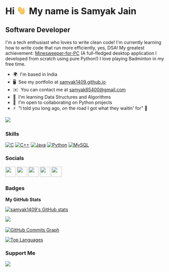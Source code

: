 Hi <img src="Waving Hand.gif" width="32"> My name is Samyak Jain
============================

Software Developer
------------------

I'm a tech enthusiast who loves to write clean code! 
I'm currently learning how to write code that run more efficiently, yes, DSA!
My greatest achievement: [Minesweeper-for-PC](https://github.com/samyak1409/Minesweeper-for-PC) (A full-fledged desktop application I developed from scratch using pure Python!) 
I love playing Badminton in my free time.

* 🌍  I'm based in India
* 🖥️  See my portfolio at [samyak1409.github.io](http://samyak1409.github.io)
* ✉️  You can contact me at [samyak65400@gmail.com](mailto:samyak65400@gmail.com)
* 🧠  I'm learning Data Structures and Algorithms
* 🤝  I'm open to collaborating on Python projects
* ⚡  "I told you long ago, on the road I got what they waitin' for" 👀

<a href="https://www.twitter.com/samyak_1409" target="_blank" rel="noreferrer"><img
src="https://img.shields.io/twitter/follow/samyak_1409?logo=twitter&style=for-the-badge&color=0891b2&labelColor=1c1917"
/></a>

### Skills

<p align="left">
<a href="https://docs.microsoft.com/en-us/cpp/?view=msvc-170" target="_blank" rel="noreferrer"><img src="https://raw.githubusercontent.com/danielcranney/readme-generator/main/public/icons/skills/c-colored.svg" width="36" height="36" alt="C" /></a>
<a href="https://docs.microsoft.com/en-us/cpp/?view=msvc-170" target="_blank" rel="noreferrer"><img src="https://raw.githubusercontent.com/danielcranney/readme-generator/main/public/icons/skills/cplusplus-colored.svg" width="36" height="36" alt="C++" /></a>
<a href="https://www.oracle.com/java/" target="_blank" rel="noreferrer"><img src="https://raw.githubusercontent.com/danielcranney/readme-generator/main/public/icons/skills/java-colored.svg" width="36" height="36" alt="Java" /></a>
<a href="https://www.python.org/" target="_blank" rel="noreferrer"><img src="https://raw.githubusercontent.com/danielcranney/readme-generator/main/public/icons/skills/python-colored.svg" width="36" height="36" alt="Python" /></a>
<a href="https://www.mysql.com/" target="_blank" rel="noreferrer"><img src="https://raw.githubusercontent.com/danielcranney/readme-generator/main/public/icons/skills/mysql-colored.svg" width="36" height="36" alt="MySQL" /></a>
</p>


### Socials

<p align="left"> <a href="https://www.github.com/samyak1409" target="_blank" rel="noreferrer"><img src="https://raw.githubusercontent.com/danielcranney/readme-generator/main/public/icons/socials/github-dark.svg" width="32" height="32" /></a> <a href="http://www.instagram.com/samyak_1409" target="_blank" rel="noreferrer"><img src="https://raw.githubusercontent.com/danielcranney/readme-generator/main/public/icons/socials/instagram.svg" width="32" height="32" /></a> <a href="https://www.linkedin.com/in/samyak1409" target="_blank" rel="noreferrer"><img src="https://raw.githubusercontent.com/danielcranney/readme-generator/main/public/icons/socials/linkedin.svg" width="32" height="32" /></a> <a href="https://www.twitter.com/samyak_1409" target="_blank" rel="noreferrer"><img src="https://raw.githubusercontent.com/danielcranney/readme-generator/main/public/icons/socials/twitter.svg" width="32" height="32" /></a> <a href="https://www.youtube.com/c/UCfeR0AhcVZC8UwrOART3a7A" target="_blank" rel="noreferrer"><img src="https://raw.githubusercontent.com/danielcranney/readme-generator/main/public/icons/socials/youtube.svg" width="32" height="32" /></a></p>

### Badges

<b>My GitHub Stats</b>

<a href="http://www.github.com/samyak1409"><img src="https://github-readme-stats.vercel.app/api?username=samyak1409&show_icons=true&hide=&count_private=true&title_color=0891b2&text_color=ffffff&icon_color=0891b2&bg_color=1c1917&hide_border=true&show_icons=true" alt="samyak1409's GitHub stats" /></a>

<a href="http://www.github.com/samyak1409"><img src="https://github-readme-streak-stats.herokuapp.com/?user=samyak1409&stroke=ffffff&background=1c1917&ring=0891b2&fire=0891b2&currStreakNum=ffffff&currStreakLabel=0891b2&sideNums=ffffff&sideLabels=ffffff&dates=ffffff&hide_border=true" /></a>

<a href="http://www.github.com/samyak1409"><img src="https://activity-graph.herokuapp.com/graph?username=samyak1409&bg_color=1c1917&color=ffffff&line=0891b2&point=ffffff&area_color=1c1917&area=true&hide_border=true&custom_title=GitHub%20Commits%20Graph" alt="GitHub Commits Graph" /></a>

<a href="https://github.com/samyak1409" align="left"><img src="https://github-readme-stats.vercel.app/api/top-langs/?username=samyak1409&langs_count=10&title_color=0891b2&text_color=ffffff&icon_color=0891b2&bg_color=1c1917&hide_border=true&locale=en&custom_title=Top%20%Languages" alt="Top Languages" /></a>

### Support Me

<a href="https://www.buymeacoffee.com/samyak1409"><img src="https://cdn.buymeacoffee.com/buttons/v2/default-yellow.png" width="200" /></a>
